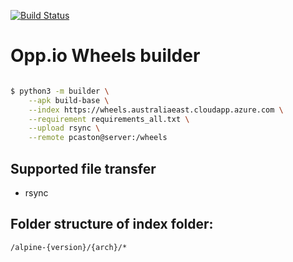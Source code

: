 [![Build Status](https://dev.azure.com/openpeerpower/Opp.io/_apis/build/status/wheels?branchName=master)](https://dev.azure.com/openpeerpower/Opp.io/_build/latest?definitionId=11&branchName=master)

# Opp.io Wheels builder

```sh

$ python3 -m builder \
    --apk build-base \
    --index https://wheels.australiaeast.cloudapp.azure.com \
    --requirement requirements_all.txt \
    --upload rsync \
    --remote pcaston@server:/wheels
```

## Supported file transfer

- rsync

## Folder structure of index folder:

`/alpine-{version}/{arch}/*`
